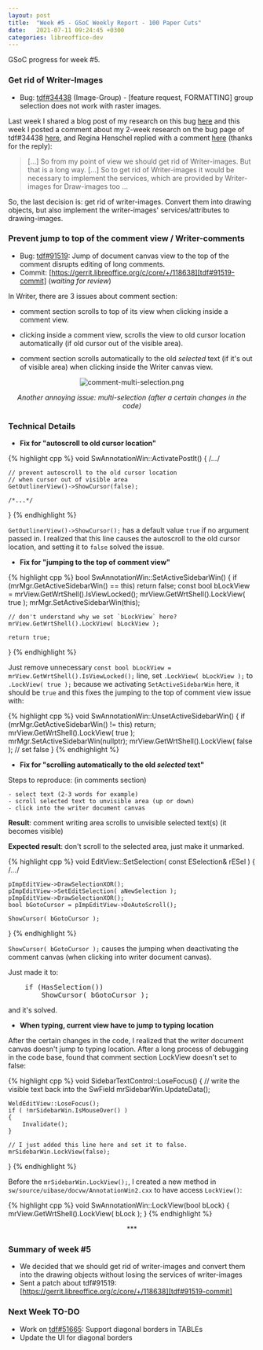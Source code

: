 ```yaml
---
layout: post
title:  "Week #5 - GSoC Weekly Report - 100 Paper Cuts"
date:   2021-07-11 09:24:45 +0300
categories: libreoffice-dev
---
```


GSoC progress for week #5.

### Get rid of Writer-Images

- Bug: [tdf#34438][tdf#34438] (Image-Group) - [feature request, FORMATTING] group selection does not work with raster images.

Last week I shared a blog post of my research on this bug [here][gsoc-w3-4] and this week I posted a comment about my 2-week research on the bug page of tdf#34438 [here][comment-me], and Regina Henschel replied with a comment [here][comment-regina] (thanks for the reply):

> [...] So from my point of view we should get rid of Writer-images. But that is a long way. [...] So to get rid of Writer-images it would be necessary to implement the services, which are provided by Writer-images for Draw-images too ...

So, the last decision is: get rid of writer-images. Convert them into drawing objects, but also implement the writer-images' services/attributes to drawing-images. 

### Prevent jump to top of the comment view / Writer-comments

- Bug: [tdf#91519][tdf#91519]: Jump of document canvas view to the top of the comment disrupts editing of long comments.
- Commit: [https://gerrit.libreoffice.org/c/core/+/118638][tdf#91519-commit] (_waiting for review_)

In Writer,
there are 3 issues about comment section:

- comment section scrolls to top of its view when clicking inside a comment view.

- clicking inside a comment view, scrolls the view to old cursor location automatically (if old cursor out of the visible area).

- comment section scrolls automatically to the old *selected* text (if it's out of visible area) when clicking inside the Writer canvas view.


<p align="center">
  <img src="https://bayramcicek.com.tr/folder/libreoffice-png/comment-multi-selection.png" alt="comment-multi-selection.png"/>
</p>

<p align="center">
    <i>Another annoying issue: multi-selection (after a certain changes in the code)</i>
</p>

### Technical Details

- <b>Fix for "autoscroll to old cursor location"</b>

{% highlight cpp %}
void SwAnnotationWin::ActivatePostIt()
{
    /*...*/

    // prevent autoscroll to the old cursor location
    // when cursor out of visible area
    GetOutlinerView()->ShowCursor(false);

    /*...*/
}
{% endhighlight %}

`GetOutlinerView()->ShowCursor();` has a default value `true` if no argument passed in. I realized that this line causes the autoscroll to the old cursor location, and setting it to `false` solved the issue.

- <b>Fix for "jumping to the top of comment view"</b>

{% highlight cpp %}
bool SwAnnotationWin::SetActiveSidebarWin()
{
    if (mrMgr.GetActiveSidebarWin() == this)
        return false;
    const bool bLockView = mrView.GetWrtShell().IsViewLocked();
    mrView.GetWrtShell().LockView( true );
    mrMgr.SetActiveSidebarWin(this);

    // don't understand why we set `bLockView` here?
    mrView.GetWrtShell().LockView( bLockView );
    
    return true;
}
{% endhighlight %}

Just remove unnecessary `const bool bLockView = mrView.GetWrtShell().IsViewLocked();` line, set `.LockView( bLockView );` to `.LockView( true );` because we activating `SetActiveSidebarWin` here, it should be `true` and this fixes the jumping to the top of comment view issue with:

{% highlight cpp %}
void SwAnnotationWin::UnsetActiveSidebarWin()
{
    if (mrMgr.GetActiveSidebarWin() != this)
        return;
    mrView.GetWrtShell().LockView( true );
    mrMgr.SetActiveSidebarWin(nullptr);
    mrView.GetWrtShell().LockView( false ); // set false
}
{% endhighlight %}

- <b>Fix for "scrolling automatically to the old *selected* text"</b>

Steps to reproduce: (in comments section)

    - select text (2-3 words for example)
    - scroll selected text to unvisible area (up or down)
    - click into the writer document canvas

**Result**: comment writing area scrolls to unvisible selected text(s) (it becomes visible)

**Expected result**: don't scroll to the selected area, just make it unmarked.

{% highlight cpp %}
void EditView::SetSelection( const ESelection& rESel )
{
    /*...*/

    pImpEditView->DrawSelectionXOR();
    pImpEditView->SetEditSelection( aNewSelection );
    pImpEditView->DrawSelectionXOR();
    bool bGotoCursor = pImpEditView->DoAutoScroll();

    ShowCursor( bGotoCursor );
}
{% endhighlight %}

`ShowCursor( bGotoCursor );` causes the jumping when deactivating the comment canvas (when clicking into writer document canvas).

Just made it to:
<pre>
    if (HasSelection())
        ShowCursor( bGotoCursor );
</pre>

and it's solved.

- <b>When typing, current view have to jump to typing location</b>

After the certain changes in the code, I realized that the writer document canvas doesn't jump to typing location. After a long process of debugging in the code base, found that comment section LockView doesn't set to false: 

{% highlight cpp %}
void SidebarTextControl::LoseFocus()
{
    // write the visible text back into the SwField
    mrSidebarWin.UpdateData();

    WeldEditView::LoseFocus();
    if ( !mrSidebarWin.IsMouseOver() )
    {
        Invalidate();
    }

    // I just added this line here and set it to false.
    mrSidebarWin.LockView(false);
}
{% endhighlight %}

Before the `mrSidebarWin.LockView();`, I created a new method in `sw/source/uibase/docvw/AnnotationWin2.cxx` to have access `LockView()`:

{% highlight cpp %}
void SwAnnotationWin::LockView(bool bLock)
{
    mrView.GetWrtShell().LockView( bLock );
}
{% endhighlight %}

<p align="center">
    ***
</p>

### Summary of week #5

- We decided that we should get rid of writer-images and convert them into the drawing objects without losing the services of writer-images
- Sent a patch about tdf#91519: [https://gerrit.libreoffice.org/c/core/+/118638][tdf#91519-commit]


### Next Week TO-DO

- Work on [tdf#51665][tdf#51665]: Support diagonal borders in TABLEs
- Update the UI for diagonal borders


[tdf#34438]: https://bugs.documentfoundation.org/show_bug.cgi?id=34438

[gsoc-w3-4]: https://bayramcicek.com.tr/libreoffice-dev/2021/07/05/week-03-04-gsoc.html

[comment-me]: https://bugs.documentfoundation.org/show_bug.cgi?id=34438#c47

[comment-regina]: https://bugs.documentfoundation.org/show_bug.cgi?id=34438#c48

[tdf#91519]: https://bugs.documentfoundation.org/show_bug.cgi?id=91519

[tdf#91519-commit]: https://gerrit.libreoffice.org/c/core/+/118638

[tdf#51665]: https://bugs.documentfoundation.org/show_bug.cgi?id=51665